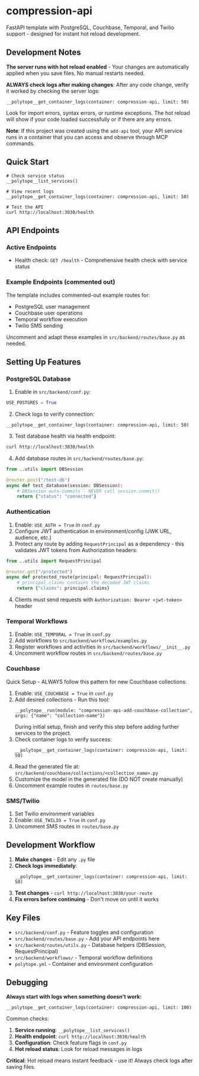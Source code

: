 # compression-api

FastAPI template with PostgreSQL, Couchbase, Temporal, and Twilio support - designed for instant hot reload development.

## Development Notes

**The server runs with hot reload enabled** - Your changes are automatically applied when you save files. No manual restarts needed.

**ALWAYS check logs after making changes**: After any code change, verify it worked by checking the server logs:
```mcp
__polytope__get_container_logs(container: compression-api, limit: 50)
```
Look for import errors, syntax errors, or runtime exceptions. The hot reload will show if your code loaded successfully or if there are any errors.

**Note**: If this project was created using the `add-api` tool, your API service runs in a container that you can access and observe through MCP commands.

## Quick Start

```mcp
# Check service status
__polytope__list_services()

# View recent logs
__polytope__get_container_logs(container: compression-api, limit: 50)

# Test the API
curl http://localhost:3030/health
```

## API Endpoints

### Active Endpoints
- Health check: `GET /health` - Comprehensive health check with service status

### Example Endpoints (commented out)
The template includes commented-out example routes for:
- PostgreSQL user management
- Couchbase user operations
- Temporal workflow execution
- Twilio SMS sending

Uncomment and adapt these examples in `src/backend/routes/base.py` as needed.

## Setting Up Features

### PostgreSQL Database
1. Enable in `src/backend/conf.py`:
```python
USE_POSTGRES = True
```

2. Check logs to verify connection:
```mcp
__polytope__get_container_logs(container: compression-api, limit: 50)
```

3. Test database health via health endpoint:
```bash
curl http://localhost:3030/health
```

4. Add database routes in `src/backend/routes/base.py`:
```python
from ..utils import DBSession

@router.post("/test-db")
async def test_database(session: DBSession):
    # DBSession auto-commits - NEVER call session.commit()
    return {"status": "connected"}
```

### Authentication
1. Enable: `USE_AUTH = True` in `conf.py`
2. Configure JWT authentication in environment/config (JWK URL, audience, etc.)
3. Protect any route by adding `RequestPrincipal` as a dependency - this validates JWT tokens from Authorization headers:
```python
from ..utils import RequestPrincipal

@router.get("/protected")
async def protected_route(principal: RequestPrincipal):
    # principal.claims contains the decoded JWT claims
    return {"claims": principal.claims}
```
4. Clients must send requests with `Authorization: Bearer <jwt-token>` header

### Temporal Workflows
1. Enable: `USE_TEMPORAL = True` in `conf.py`
2. Add workflows to `src/backend/workflows/examples.py`
3. Register workflows and activities in `src/backend/workflows/__init__.py`
4. Uncomment workflow routes in `src/backend/routes/base.py`

### Couchbase

Quick Setup - ALWAYS follow this pattern for new Couchbase collections:

1. Enable: `USE_COUCHBASE = True` in `conf.py`
2. Add desired collections - Run this tool:
   ```mcp
   __polytope__run(module: "compression-api-add-couchbase-collection", args: {"name": "collection-name"})
   ```
   During initial setup, finish and verify this step before adding further services to the project.
3. Check container logs to verify success:
   ```mcp
   __polytope__get_container_logs(container: compression-api, limit: 50)
   ```
4. Read the generated file at: `src/backend/couchbase/collections/<collection_name>.py`
5. Customize the model in the generated file (DO NOT create manually)
6. Uncomment example routes in `routes/base.py`

### SMS/Twilio
1. Set Twilio environment variables
2. Enable: `USE_TWILIO = True` in `conf.py`
3. Uncomment SMS routes in `routes/base.py`

## Development Workflow

1. **Make changes** - Edit any `.py` file
2. **Check logs immediately**:
   ```mcp
   __polytope__get_container_logs(container: compression-api, limit: 50)
   ```
3. **Test changes** - `curl http://localhost:3030/your-route`
4. **Fix errors before continuing** - Don't move on until it works

## Key Files

- `src/backend/conf.py` - Feature toggles and configuration
- `src/backend/routes/base.py` - Add your API endpoints here
- `src/backend/routes/utils.py` - Database helpers (DBSession, RequestPrincipal)
- `src/backend/workflows/` - Temporal workflow definitions
- `polytope.yml` - Container and environment configuration

## Debugging

**Always start with logs when something doesn't work:**
```mcp
__polytope__get_container_logs(container: compression-api, limit: 100)
```

Common checks:
1. **Service running**: `__polytope__list_services()`
2. **Health endpoint**: `curl http://localhost:3030/health`
3. **Configuration**: Check feature flags in `conf.py`
4. **Hot reload status**: Look for reload messages in logs

**Critical**: Hot reload means instant feedback - use it! Always check logs after saving files.
